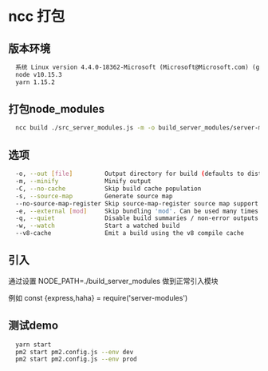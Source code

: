 # ncc 打包

## 版本环境

```txt
  系统 Linux version 4.4.0-18362-Microsoft (Microsoft@Microsoft.com) (gcc version 5.4.0 (GCC) ) #1-Microsoft Mon Mar 18 12:02:00 PST 2019
  node v10.15.3
  yarn 1.15.2
```

## 打包node_modules

```bash
  ncc build ./src_server_modules.js -m -o build_server_modules/server-modules
```

## 选项

```bash
  -o, --out [file]         Output directory for build (defaults to dist)
  -m, --minify             Minify output
  -C, --no-cache           Skip build cache population
  -s, --source-map         Generate source map
  --no-source-map-register Skip source-map-register source map support
  -e, --external [mod]     Skip bundling 'mod'. Can be used many times
  -q, --quiet              Disable build summaries / non-error outputs
  -w, --watch              Start a watched build
  --v8-cache               Emit a build using the v8 compile cache
```

## 引入

  通过设置 NODE_PATH=./build_server_modules 做到正常引入模块

  例如 const {express,haha} = require('server-modules')

## 测试demo

```bash
  yarn start
  pm2 start pm2.config.js --env dev
  pm2 start pm2.config.js --env prod
```
